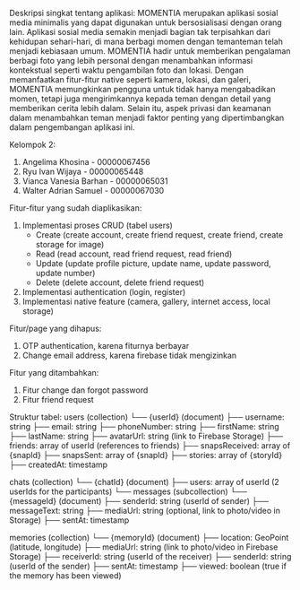 Deskripsi singkat tentang aplikasi:
MOMENTIA merupakan aplikasi sosial media minimalis yang dapat digunakan untuk bersosialisasi dengan orang lain. Aplikasi sosial media semakin menjadi bagian tak terpisahkan dari kehidupan sehari-hari, 
di mana berbagi momen dengan temanteman telah menjadi kebiasaan umum. MOMENTIA hadir untuk memberikan pengalaman berbagi foto yang lebih personal dengan menambahkan informasi kontekstual seperti waktu 
pengambilan foto dan lokasi. Dengan memanfaatkan fitur-fitur native seperti kamera, lokasi, dan galeri, MOMENTIA memungkinkan pengguna untuk tidak hanya mengabadikan momen, tetapi juga mengirimkannya 
kepada teman dengan detail yang memberikan cerita lebih dalam. Selain itu, aspek privasi dan keamanan dalam menambahkan teman menjadi faktor penting yang dipertimbangkan dalam pengembangan aplikasi ini.

Kelompok 2:
1. Angelima Khosina - 00000067456
2. Ryu Ivan Wijaya - 00000065448
3. Vianca Vanesia Barhan - 00000065031
4. Walter Adrian Samuel - 00000067030

Fitur-fitur yang sudah diaplikasikan:
1. Implementasi proses CRUD (tabel users)
   - Create (create account, create friend request, create friend, create storage for image)
   - Read (read account, read friend request, read friend)
   - Update (update profile picture, update name, update password, update number)
   - Delete (delete account, delete friend request)
2. Implementasi authentication (login, register)
3. Implementasi native feature (camera, gallery, internet access, local storage)

Fitur/page yang dihapus:
1. OTP authentication, karena fiturnya berbayar
2. Change email address, karena firebase tidak mengizinkan

Fitur yang ditambahkan:
1. Fitur change dan forgot password
3. Fitur friend request

Struktur tabel:
users (collection)
  └── {userId} (document)
      ├── username: string
      ├── email: string
      ├── phoneNumber: string
      ├── firstName: string
      ├── lastName: string
      ├── avatarUrl: string (link to Firebase Storage)
      ├── friends: array of userId (references to friends)
      ├── snapsReceived: array of {snapId}
      ├── snapsSent: array of {snapId}
      ├── stories: array of {storyId}
      ├── createdAt: timestamp
      
chats (collection)
  └── {chatId} (document)
      ├── users: array of userId (2 userIds for the participants)
      └── messages (subcollection)
          └── {messageId} (document)
              ├── senderId: string (userId of sender)
              ├── messageText: string
              ├── mediaUrl: string (optional, link to photo/video in Storage)
              ├── sentAt: timestamp

memories (collection)
  └── {memoryId} (document)
      ├── location: GeoPoint (latitude, longitude)
      ├── mediaUrl: string (link to photo/video in Firebase Storage)
      ├── receiverId: string (userId of the receiver)
      ├── senderId: string (userId of the sender)
      ├── sentAt: timestamp
      ├── viewed: boolean (true if the memory has been viewed)
